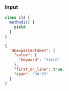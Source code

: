 ### Input
```js
class cls {
  method1() {
    yield
  }
}
```

```json
{
  "UnexpectedToken": {
    "value": {
      "Keyword": "Yield"
    },
    "first_on_line": true,
    "span": "30:35"
  }
}
```
